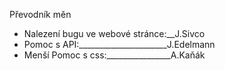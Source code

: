 Převodník měn
 - Nalezení bugu ve webové stránce:__J.Sivco
 - Pomoc s API:______________________J.Edelmann
 - Menší Pomoc s css:________________A.Kaňák
